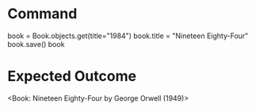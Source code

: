 # Command
book = Book.objects.get(title="1984")
book.title = "Nineteen Eighty-Four"
book.save()
book

# Expected Outcome
<Book: Nineteen Eighty-Four by George Orwell (1949)>